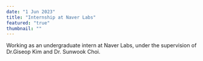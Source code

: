 ```yaml
---
date: "1 Jun 2023"
title: "Internship at Naver Labs"
featured: "true"
thumbnail: ""
---
```


Working as an undergraduate intern at Naver Labs, under the supervision of Dr.Giseop Kim and Dr. Sunwook Choi. 
